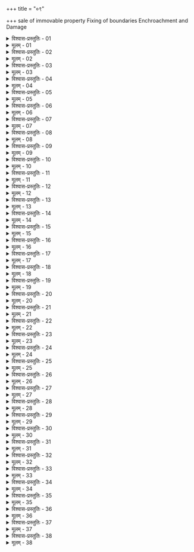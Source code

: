 +++
title = "०९"

+++
sale of immovable property Fixing of boundaries Enchroachment and Damage  

<details><summary>विश्वास-प्रस्तुतिः - 01</summary>

01 ज्ञातिसामन्तधनिकाः क्रमेण भूमिपरिग्रहान् क्रेतुं अभ्याभवेयुः
</details>

<details><summary>मूलम् - 01</summary>

01 ज्ञातिसामन्तधनिकाः क्रमेण भूमिपरिग्रहान् क्रेतुं अभ्याभवेयुः
</details>

<details><summary>विश्वास-प्रस्तुतिः - 02</summary>

02 ततोऽन्ये बाह्याः
</details>

<details><summary>मूलम् - 02</summary>

02 ततोऽन्ये बाह्याः
</details>

<details><summary>विश्वास-प्रस्तुतिः - 03</summary>

03 सामन्तचत्वारिंशत्कुल्येषु गृहप्रतिमुखे वेश्म श्रावयेयुः, सामन्तग्रामवृद्धेषु क्षेत्रं आरामं सेतुबन्धं तटाकं आधारं वा मर्यादासु यथासेतुभोगं अनेनार्घेण कः क्रेता इति
</details>

<details><summary>मूलम् - 03</summary>

03 सामन्तचत्वारिंशत्कुल्येषु गृहप्रतिमुखे वेश्म श्रावयेयुः, सामन्तग्रामवृद्धेषु क्षेत्रं आरामं सेतुबन्धं तटाकं आधारं वा मर्यादासु यथासेतुभोगं अनेनार्घेण कः क्रेता इति
</details>

<details><summary>विश्वास-प्रस्तुतिः - 04</summary>

04 त्रिराघुषितं अव्याहतं क्रेता क्रेतुं लभेत
</details>

<details><summary>मूलम् - 04</summary>

04 त्रिराघुषितं अव्याहतं क्रेता क्रेतुं लभेत
</details>

<details><summary>विश्वास-प्रस्तुतिः - 05</summary>

05 स्पर्धया वा मूल्यवर्धने मूल्यवृद्धिः स-शुल्का कोशं गच्छेत्
</details>

<details><summary>मूलम् - 05</summary>

05 स्पर्धया वा मूल्यवर्धने मूल्यवृद्धिः स-शुल्का कोशं गच्छेत्
</details>

<details><summary>विश्वास-प्रस्तुतिः - 06</summary>

06 विक्रयप्रतिक्रोष्टा शुल्कं दद्यात्
</details>

<details><summary>मूलम् - 06</summary>

06 विक्रयप्रतिक्रोष्टा शुल्कं दद्यात्
</details>

<details><summary>विश्वास-प्रस्तुतिः - 07</summary>

07 अस्वामिप्रतिक्रोशे चतुर्विंशतिपणो दण्डः
</details>

<details><summary>मूलम् - 07</summary>

07 अस्वामिप्रतिक्रोशे चतुर्विंशतिपणो दण्डः
</details>

<details><summary>विश्वास-प्रस्तुतिः - 08</summary>

08 सप्तरात्राद् ऊर्ध्वं अनभिसरतः प्रतिक्रुष्टो विक्रीणीत
</details>

<details><summary>मूलम् - 08</summary>

08 सप्तरात्राद् ऊर्ध्वं अनभिसरतः प्रतिक्रुष्टो विक्रीणीत
</details>

<details><summary>विश्वास-प्रस्तुतिः - 09</summary>

09 प्रतिक्रुष्टातिक्रमे वास्तुनि द्विशतो दण्डः, अन्यत्र चतुर्विंशतिपणो दण्डः इति वास्तुविक्रयः ।
</details>

<details><summary>मूलम् - 09</summary>

09 प्रतिक्रुष्टातिक्रमे वास्तुनि द्विशतो दण्डः, अन्यत्र चतुर्विंशतिपणो दण्डः इति वास्तुविक्रयः ।
</details>

<details><summary>विश्वास-प्रस्तुतिः - 10</summary>

10 सीमविवादं ग्रामयोरुभयोः सामन्ता पञ्चग्रामी दशग्रामी वा सेतुभिः स्थावरैः कृत्रिमैर्वा कुर्यात्
</details>

<details><summary>मूलम् - 10</summary>

10 सीमविवादं ग्रामयोरुभयोः सामन्ता पञ्चग्रामी दशग्रामी वा सेतुभिः स्थावरैः कृत्रिमैर्वा कुर्यात्
</details>

<details><summary>विश्वास-प्रस्तुतिः - 11</summary>

11 कर्षकगोपालकवृद्धाः पूर्वभुक्तिका वा बाह्याः सेतूनां अभिज्ञा बहव एको वा निर्दिश्य सीमसेतून् विपरीतवेषाः सीमानं नयेयुः
</details>

<details><summary>मूलम् - 11</summary>

11 कर्षकगोपालकवृद्धाः पूर्वभुक्तिका वा बाह्याः सेतूनां अभिज्ञा बहव एको वा निर्दिश्य सीमसेतून् विपरीतवेषाः सीमानं नयेयुः
</details>

<details><summary>विश्वास-प्रस्तुतिः - 12</summary>

12 उद्दिष्टानां सेतूनां अदर्शने सहस्रं दण्डः ।
</details>

<details><summary>मूलम् - 12</summary>

12 उद्दिष्टानां सेतूनां अदर्शने सहस्रं दण्डः ।
</details>

<details><summary>विश्वास-प्रस्तुतिः - 13</summary>

13 तद् एव नीते सीमापहारिणां सेतुच्छिदां च कुर्यात्
</details>

<details><summary>मूलम् - 13</summary>

13 तद् एव नीते सीमापहारिणां सेतुच्छिदां च कुर्यात्
</details>

<details><summary>विश्वास-प्रस्तुतिः - 14</summary>

14 प्रनष्टसेतुभोगं वा सीमानं राजा यथा उपकारं विभजेत् इति सीमविवादः ।
</details>

<details><summary>मूलम् - 14</summary>

14 प्रनष्टसेतुभोगं वा सीमानं राजा यथा उपकारं विभजेत् इति सीमविवादः ।
</details>

<details><summary>विश्वास-प्रस्तुतिः - 15</summary>

15 क्षेत्रविवादं सामन्तग्रामवृद्धाः कुर्युः
</details>

<details><summary>मूलम् - 15</summary>

15 क्षेत्रविवादं सामन्तग्रामवृद्धाः कुर्युः
</details>

<details><summary>विश्वास-प्रस्तुतिः - 16</summary>

16 तेषां द्वैधीभावे यतो बहवः शुचयोऽनुमता वा ततो नियच्छेयुः मध्यं वा गृह्णीयुः
</details>

<details><summary>मूलम् - 16</summary>

16 तेषां द्वैधीभावे यतो बहवः शुचयोऽनुमता वा ततो नियच्छेयुः मध्यं वा गृह्णीयुः
</details>

<details><summary>विश्वास-प्रस्तुतिः - 17</summary>

17 तद्।उभयपरा उक्तं वास्तु राजा हरेत्, प्रनष्टस्वामिकं च
</details>

<details><summary>मूलम् - 17</summary>

17 तद्।उभयपरा उक्तं वास्तु राजा हरेत्, प्रनष्टस्वामिकं च
</details>

<details><summary>विश्वास-प्रस्तुतिः - 18</summary>

18 यथा उपकारं वा विभजेत्
</details>

<details><summary>मूलम् - 18</summary>

18 यथा उपकारं वा विभजेत्
</details>

<details><summary>विश्वास-प्रस्तुतिः - 19</summary>

19 प्रसह्यादाने वास्तुनि स्तेयदण्डः
</details>

<details><summary>मूलम् - 19</summary>

19 प्रसह्यादाने वास्तुनि स्तेयदण्डः
</details>

<details><summary>विश्वास-प्रस्तुतिः - 20</summary>

20 कारणादाने प्रयासं आजीवं च परिसङ्ख्याय बन्धं दद्यात् इति क्षेत्रविवादः ।
</details>

<details><summary>मूलम् - 20</summary>

20 कारणादाने प्रयासं आजीवं च परिसङ्ख्याय बन्धं दद्यात् इति क्षेत्रविवादः ।
</details>

<details><summary>विश्वास-प्रस्तुतिः - 21</summary>

21 मर्यादाऽपहरणे पूर्वः साहसदण्डः
</details>

<details><summary>मूलम् - 21</summary>

21 मर्यादाऽपहरणे पूर्वः साहसदण्डः
</details>

<details><summary>विश्वास-प्रस्तुतिः - 22</summary>

22 मर्यादाभेदे चतुर्विंशतिपणः
</details>

<details><summary>मूलम् - 22</summary>

22 मर्यादाभेदे चतुर्विंशतिपणः
</details>

<details><summary>विश्वास-प्रस्तुतिः - 23</summary>

23 तेन तपोवनविवीतमहापथश्मशानदेवकुलयजनपुण्यस्थानविवादा व्याख्याताः इति मर्यादास्थापनम् ।
</details>

<details><summary>मूलम् - 23</summary>

23 तेन तपोवनविवीतमहापथश्मशानदेवकुलयजनपुण्यस्थानविवादा व्याख्याताः इति मर्यादास्थापनम् ।
</details>

<details><summary>विश्वास-प्रस्तुतिः - 24</summary>

24 सर्व एव विवादाः सामन्तप्रत्ययाः
</details>

<details><summary>मूलम् - 24</summary>

24 सर्व एव विवादाः सामन्तप्रत्ययाः
</details>

<details><summary>विश्वास-प्रस्तुतिः - 25</summary>

25 विवीतस्थलकेदारषण्डखलवेश्मवाहनकोष्ठानां पूर्वम्पूर्वं आबाधं सहेत
</details>

<details><summary>मूलम् - 25</summary>

25 विवीतस्थलकेदारषण्डखलवेश्मवाहनकोष्ठानां पूर्वम्पूर्वं आबाधं सहेत
</details>

<details><summary>विश्वास-प्रस्तुतिः - 26</summary>

26 ब्रह्मसोमारण्यदेवयजनपुण्यस्थानवर्जाः स्थलप्रदेशाः
</details>

<details><summary>मूलम् - 26</summary>

26 ब्रह्मसोमारण्यदेवयजनपुण्यस्थानवर्जाः स्थलप्रदेशाः
</details>

<details><summary>विश्वास-प्रस्तुतिः - 27</summary>

27 आधारपरिवाहकेदार उपभोगैः परक्षेत्रकृष्टबीजहिंसायां यथा उपघातं मूल्यं दद्युः
</details>

<details><summary>मूलम् - 27</summary>

27 आधारपरिवाहकेदार उपभोगैः परक्षेत्रकृष्टबीजहिंसायां यथा उपघातं मूल्यं दद्युः
</details>

<details><summary>विश्वास-प्रस्तुतिः - 28</summary>

28 केदारारामसेतुबन्धानां परस्परहिंसायां हिंसाद्विगुणो दण्डः
</details>

<details><summary>मूलम् - 28</summary>

28 केदारारामसेतुबन्धानां परस्परहिंसायां हिंसाद्विगुणो दण्डः
</details>

<details><summary>विश्वास-प्रस्तुतिः - 29</summary>

29 पश्चान्निविष्टं अधरतटाकं न उपरितटाकस्य केदारं उदकेनाप्लावयेत्
</details>

<details><summary>मूलम् - 29</summary>

29 पश्चान्निविष्टं अधरतटाकं न उपरितटाकस्य केदारं उदकेनाप्लावयेत्
</details>

<details><summary>विश्वास-प्रस्तुतिः - 30</summary>

30 उपरिनिविष्टं नाधरतटाकस्य पूरास्रावं वारयेद्, अन्यत्र त्रिवर्ष उपरतकर्मणः
</details>

<details><summary>मूलम् - 30</summary>

30 उपरिनिविष्टं नाधरतटाकस्य पूरास्रावं वारयेद्, अन्यत्र त्रिवर्ष उपरतकर्मणः
</details>

<details><summary>विश्वास-प्रस्तुतिः - 31</summary>

31 तस्यातिक्रमे पूर्वः साहसदण्डः, तटाकवामनं च
</details>

<details><summary>मूलम् - 31</summary>

31 तस्यातिक्रमे पूर्वः साहसदण्डः, तटाकवामनं च
</details>

<details><summary>विश्वास-प्रस्तुतिः - 32</summary>

32 पञ्चवर्ष उपरतकर्मणः सेतुबन्धस्य स्वाम्यं लुप्येत, अन्यत्रापद्भ्यः
</details>

<details><summary>मूलम् - 32</summary>

32 पञ्चवर्ष उपरतकर्मणः सेतुबन्धस्य स्वाम्यं लुप्येत, अन्यत्रापद्भ्यः
</details>

<details><summary>विश्वास-प्रस्तुतिः - 33</summary>

33 तटाकसेतुबन्धानां नवप्रवर्तने पाञ्चवर्षिकः परिहारः, भग्न उत्सृष्टानां चातुर्वर्षिकः, समुपारूढानां त्रैवर्षिकः, स्थलस्य द्वैवर्षिकः
</details>

<details><summary>मूलम् - 33</summary>

33 तटाकसेतुबन्धानां नवप्रवर्तने पाञ्चवर्षिकः परिहारः, भग्न उत्सृष्टानां चातुर्वर्षिकः, समुपारूढानां त्रैवर्षिकः, स्थलस्य द्वैवर्षिकः
</details>

<details><summary>विश्वास-प्रस्तुतिः - 34</summary>

34 स्वात्माधाने विक्रये च
</details>

<details><summary>मूलम् - 34</summary>

34 स्वात्माधाने विक्रये च
</details>

<details><summary>विश्वास-प्रस्तुतिः - 35</summary>

35 खातप्रावृत्तिं अनदीनिबन्धायतनतटाककेदारारामषण्डवापानां सस्यवर्णभाग उत्तरिकं अन्येभ्यो वा यथा उपकारं दद्युः
</details>

<details><summary>मूलम् - 35</summary>

35 खातप्रावृत्तिं अनदीनिबन्धायतनतटाककेदारारामषण्डवापानां सस्यवर्णभाग उत्तरिकं अन्येभ्यो वा यथा उपकारं दद्युः
</details>

<details><summary>विश्वास-प्रस्तुतिः - 36</summary>

36 प्रक्रयावक्रयाधिभागभोगनिषृष्ट उपभोक्तारश्च एषां प्रतिकुर्युः
</details>

<details><summary>मूलम् - 36</summary>

36 प्रक्रयावक्रयाधिभागभोगनिषृष्ट उपभोक्तारश्च एषां प्रतिकुर्युः
</details>

<details><summary>विश्वास-प्रस्तुतिः - 37</summary>

37 अर्पतीकारे हीनद्विगुणो दण्डः
</details>

<details><summary>मूलम् - 37</summary>

37 अर्पतीकारे हीनद्विगुणो दण्डः
</details>

<details><summary>विश्वास-प्रस्तुतिः - 38</summary>

38ab सेतुभ्यो मुञ्चतः तोयं अवारे षट्पणो दमः ।  
38chd वारे वा तोयं अन्येषां प्रमादेन उपरुन्धतः  (इति)
</details>

<details><summary>मूलम् - 38</summary>

38ab सेतुभ्यो मुञ्चतः तोयं अवारे षट्पणो दमः ।  
38chd वारे वा तोयं अन्येषां प्रमादेन उपरुन्धतः  (इति)
</details>
